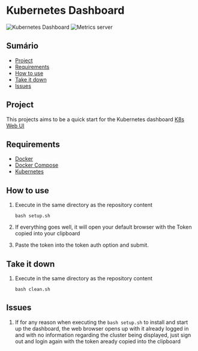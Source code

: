 # Kubernetes Dashboard
![Kubernetes Dashboard](https://img.shields.io/badge/kubernetes%20dashboard-2.1.0-green)
![Metrics server](https://img.shields.io/badge/metrics%20server-latest-green)


## Sumário
- [Project](#project)
- [Requirements](#requirements)
- [How to use](#how-to-use)
- [Take it down](#take-it-down)
- [Issues](#issues)


## Project
This projects aims to be a quick start for the Kubernetes dashboard
[K8s Web UI](https://kubernetes.io/docs/tasks/access-application-cluster/web-ui-dashboard/)


## Requirements
- [Docker](https://docs.docker.com/get-docker/)
- [Docker Compose](https://docs.docker.com/compose/install/)
- [Kubernetes](https://kubernetes.io/docs/setup/)


## How to use
1. Execute in the same directory as the repository content
    ```
    bash setup.sh
    ```
    
2. If everything goes well, it will open your default browser with the Token copied into your clipboard

3. Paste the token into the token auth option and submit.


## Take it down
1. Execute in the same directory as the repository content
    ```
    bash clean.sh
    ```
## Issues
1. If for any reason when executing the ```bash setup.sh``` to install and start up the dashboard, the web browser opens up with it already logged in and with no information regarding the cluster being displayed, just sign out and login again with the token aready copied into the clipboard
